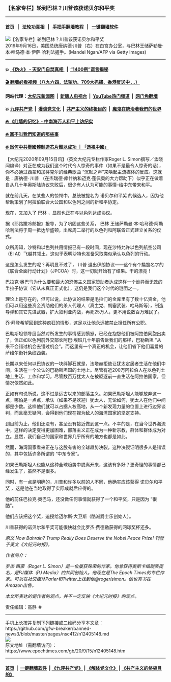 ### 【名家专栏】轮到巴林？川普该获诺贝尔和平奖
------------------------

#### [首页](https://github.com/gfw-breaker/banned-news3/blob/master/README.md) &nbsp;&nbsp;|&nbsp;&nbsp; [法轮功真相](https://github.com/begood0513/basic/blob/master/README.md)  &nbsp;&nbsp;|&nbsp;&nbsp; [手把手翻墙教程](https://github.com/gfw-breaker/guides/wiki)  &nbsp;&nbsp;|&nbsp;&nbsp; [一键翻墙软件](https://github.com/gfw-breaker/nogfw/blob/master/README.md)  



<div><img alt="【名家专栏】轮到巴林？川普该获诺贝尔和平奖" class="attachment-djy_600_400 size-djy_600_400 wp-post-image" src="https://i.epochtimes.com/assets/uploads/2020/09/GettyImages-1168693454-700x420-600x400.jpg"/>
<div class="caption">
 2019年9月16日，美国总统唐纳德·川普（右）在白宫办公室，与巴林王储萨勒曼·本·哈马德·本·伊萨·哈利法握手。(Mandel Ngan/AFP via Getty Images)
</div></div><hr/>

#### 💥 [《伪火》 - 天安门自焚真相 ](http://158.247.195.190:10000/videos/blog/weihuo.html)&nbsp; |&nbsp; [“1400例”谎言揭秘  ](http://158.247.195.190:10000/videos/blog/jiexi1400.html)

#### [ 🎬  翻墙必看视频（八九六四、法轮功、709大抓捕、香港反送中 ...）](https://github.com/gfw-breaker/links/blob/master/banned.md)

#### 网站代理：[大纪元新闻网](http://158.247.195.190:10080/gb/) &nbsp;|&nbsp; [新唐人电视台](http://158.247.195.190:8808/gb/)  &nbsp;|&nbsp; [YouTube热门频道](http://158.247.195.190/youtube.html) &nbsp;|&nbsp; [网门免翻墙](http://158.247.195.190:11000/show.aspx?name=ogHome)

#### 💥 [九评共产党](http://158.247.195.190:10000/videos/res/jiuping/)&nbsp; |&nbsp; [漫谈党文化](http://158.247.195.190:10000/videos/res/mtdwh/)&nbsp; |&nbsp; [共产主义的终极目的](http://158.247.195.190:10000/videos/res/zjmd/)&nbsp; |&nbsp; [魔鬼在統治著我們的世界](http://158.247.195.190:10000/videos/res/TheSpecter/)  

#### [ 🔥  《红墙的记忆》- 中南海万人和平上访纪实](http://158.247.195.190:10000/videos/news/../legend/index.html)

#### [ 🔥  黨不叫我們知道的那些事](http://158.247.195.190:10000/videos/news/truth02.html)

#### [ 🔥  爲何中共舉國體制造芯片難以成功 ｜「透視中國」](http://158.247.195.190:10000/videos/news/don03.html)

<div><p>
 【大纪元2020年09月15日讯】（英文大纪元专栏作家Roger L. Simon撰写／孟晓闻编译）对正在成为我们这个时代令人惊奇的事件（如果不是最令人惊奇的话），你不必通过西蒙和加芬克尔的经典歌曲 “沉默之声”来唤起主流媒体的反应。这就是：唐纳德·
 <ok href="https://www.epochtimes.com/gb/tag/%E5%B7%9D%E6%99%AE.html">
  川普
 </ok>
 （在杰瑞德·库什纳和迈克·蓬佩奥的大力帮助下）似乎正在做着自从几十年奥斯陆协议失败后，很少有人认为可能的事情–给中东带来和平。
</p>
<p>
 就在前几天，在某些人的惊愕中，总统被提名为
 <ok href="https://www.epochtimes.com/gb/tag/%E8%AF%BA%E8%B4%9D%E5%B0%94%E5%92%8C%E5%B9%B3%E5%A5%96.html">
  诺贝尔和平奖
 </ok>
 的候选人，因为他帮助策划了阿拉伯联合大公国和以色列之间的新和平协定。
</p>
<p>
 现在，又加入了
 <ok href="https://www.epochtimes.com/gb/tag/%E5%B7%B4%E6%9E%97.html">
  巴林
 </ok>
 ，显然也正在与以色列达成协议。
</p>
<p>
 据《耶路撒冷邮报》报导，为了巩固这些关系，
 <ok href="https://www.epochtimes.com/gb/tag/%E5%B7%B4%E6%9E%97.html">
  巴林
 </ok>
 王储萨勒曼·本·哈马德·阿勒哈利法将于周一抵达华盛顿，出席周二举行的以色列和阿联酋正式建立关系的仪式。
</p>
<p>
 众所周知，沙特和以色列共用情报已有一段时间，现在沙特允许以色列航空公司（El Al）飞越其领土，这似乎表明沙特也准备采取类似承认以色列的行动。
</p>
<p>
 这是怎么发生的呢？再明显不过了，
 <ok href="https://www.epochtimes.com/gb/tag/%E5%B7%9D%E6%99%AE.html">
  川普
 </ok>
 退出伊朗协议——这个有个尴尬名字的《联合全面行动计划》（JPCOA）时，这一切就开始有了结果。干的漂亮！
</p>
<p>
 巴拉克·奥巴马为什么要和最大的恐怖主义国家赞助者达成这样一个诡异而无效的半拉子协议（它从未真正正式化），这仍是我们这个时代的谜团之一。
</p>
<p>
 理论上是存在的，但可以说，此协议的结果是毛拉们的金库里有了数十亿资金，他们可以用这些资金资助他们的杀人代理人（真主党、胡塞武装、哈马斯等），制造导弹和其它先进武器，扩大叙利亚内战，再死25万人，更不用说数百万难民了。
</p>
<p>
 乔·拜登希望回到这种疯狂的情形，这足以让他永远被禁止担任所有公职。
</p>
<p>
 巴勒斯坦领导层当然对所发生的事情感到愤怒，已经在抱怨他们被阿拉伯同胞出卖了，但正如以色列前外交部长阿巴·埃班几十年前告诉我们的那样，巴勒斯坦 “从来不会错过机会去错过机会”。而这里有一个真正的机会，让他们省下他们喜爱的萨维尔街针条纹西装。
</p>
<p>
 长期以来任何以巴协议的一块绊脚石就是，法塔赫拒绝让犹太定居者生活在他们中间，生活在一个公认的巴勒斯坦国的土地上。尽管有近200万阿拉伯人在以色列土地上生活、工作和学习，尽管数百万犹太人在被驱逐前一直生活在阿拉伯国家，但情况依然如此。
</p>
<p>
 正如有句说所说，这不过是远古以来的部落主义。如果巴勒斯坦人能够放弃这一点，哪怕是一点点，承认（如果不是欢迎）犹太人，无论如何，犹太人在他们中间都是少数。这样他们就可以占据人权高地，从一个新发现力量的位置上进行边界谈判，而且毫无疑问，会得到他们现在视为敌人的海湾国家的坚定支持。
</p>
<p>
 到目前为止，他们还没有，甚至没有接近做到这一点。不幸的是，在当今世界潮流中，这样的决定变得更加困难，部落主义正在成为一种新宗教，群体和群体成为对立。显然，我们自己的国家和世界几乎所有的地方也都是如此。
</p>
<p>
 然而，海湾国家看来正在与这股有害的全球趋势决裂，这种决裂证明很多人是错误的，其中包括许多所谓的 “中东专家”。
</p>
<p>
 如果巴勒斯坦人也能从这种全球趋势中脱离开来，这该有多好？更奇怪的事情都已经发生了，虽然不是很多。
</p>
<p>
 同时，有一点是明确的，川普和许多以前的人不同，他确实应该获得
 <ok href="https://www.epochtimes.com/gb/tag/%E8%AF%BA%E8%B4%9D%E5%B0%94%E5%92%8C%E5%B9%B3%E5%A5%96.html">
  诺贝尔和平奖
 </ok>
 ，这是他在当地取得了实际成就后应得的。
</p>
<p>
 他的前任巴拉克·奥巴马，还没做任何事情就获得了一个和平奖，只是因为 “很酷”。
</p>
<p>
 他们应该把这个奖，追授给迈尔斯·大卫斯（酷派爵士乐创始人）。
</p>
<p>
 川普获得的诺贝尔和平奖可能很快就会比罗杰·费德勒获得的网球奖杯还多。
</p>
<p>
 <em>
  原文
  <ok href="https://www.theepochtimes.com/now-bahrain-trump-really-does-deserve-the-nobel-peace-prize_3496859.html">
   Now Bahrain? Trump Really Does Deserve the Nobel Peace Prize!
  </ok>
  刊登于英文《大纪元时报》。
 </em>
</p>
<p>
 <em>
  作者简介：
 </em>
</p>
<p>
 <em>
  罗杰·西蒙（Roger L. Simon）是一位屡获殊荣的作家。他曾获得奥斯卡编剧奖提名，是PJ媒体（PJ Media）的共同创始人。他现在是The Epoch Times的专栏作家。可以在社交媒体Parler和Twitter上找到他@rogerlsimon。他也有书在Amazon出售。
 </em>
</p>
<p>
 <em>
  本文所表达的是作者的观点，并不一定反映《大纪元时报》的观点。
 </em>
</p>
<p>
 责任编辑：高静 ＃
</p>
</div>
<hr/>
手机上长按并复制下列链接或二维码分享本文章：<br/>
https://github.com/gfw-breaker/banned-news3/blob/master/pages/nsc412/n12405148.md <br/>
<a href='https://github.com/gfw-breaker/banned-news3/blob/master/pages/nsc412/n12405148.md'><img src='https://github.com/gfw-breaker/banned-news3/blob/master/pages/nsc412/n12405148.md.png'/></a> <br/>
原文地址（需翻墙访问）：https://www.epochtimes.com/gb/20/9/15/n12405148.htm


------------------------
#### [首页](https://github.com/gfw-breaker/banned-news3/blob/master/README.md) &nbsp;|&nbsp; [一键翻墙软件](https://github.com/gfw-breaker/nogfw/blob/master/README.md) &nbsp;| [《九评共产党》](https://github.com/gfw-breaker/9ping.md/blob/master/README.md#九评之一评共产党是什么) | [《解体党文化》](https://github.com/gfw-breaker/jtdwh.md/blob/master/README.md) | [《共产主义的终极目的》](https://github.com/gfw-breaker/gczydzjmd.md/blob/master/README.md)


<img src='http://gfw-breaker.win/banned-news3/pages/nsc412/n12405148.md' width='0px' height='0px'/>